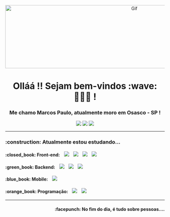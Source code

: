 <p align= "center"><img width="800" height="200" src="https://i.pinimg.com/originals/00/2d/7e/002d7e638fb463fb7a266f5ffc7ac47d.gif" alt="Gif"/></p>

<h1 align='center'> Olláá !! Sejam bem-vindos :wave: 👨🏻‍💻 ! </h1>

<h3 align='center'>Me chamo Marcos Paulo, atualmente moro em Osasco - SP !</h3>

<p align='center'>
  <a href="https://www.linkedin.com/in/maarcospaulo/"><img src="https://img.shields.io/badge/linkedin-%230077B5.svg?&style=for-the-badge&logo=linkedin&logoColor=white" /></a>
  <a href="https://instagram.com/maah_paulo"><img src="https://img.shields.io/badge/instagram-%230A0A0A.svg?&style=for-the-badge&logo=instagram&logoColor=white" /></a>
  <a href="mailto:marcospart01@gmail.com?subject=Olá%20Marcos"><img src="https://img.shields.io/badge/gmail-%23D14836.svg?&style=for-the-badge&logo=gmail&logoColor=white" /></a>
</p>

<hr>

<div class="column-left">
  <p align='center'>
    <h3 id="headers" > :construction: Atualmente estou estudando...</h3>
    <h4> :closed_book: Front-end:&nbsp;&nbsp;&nbsp; 
     <img src="https://img.shields.io/badge/HTML5%20-%23e34f26.svg?&style=for-the-badge&logo=&color=orange&logoColor=white" />&nbsp;&nbsp;&nbsp;
    <img src="https://img.shields.io/badge/CSS3%20-%23e34f26.svg?&style=for-the-badge&logo=&color=skyblue&logoColor=white" />&nbsp;&nbsp;&nbsp;
    <img src="https://img.shields.io/badge/React%20-%2361DAFB.svg?&style=for-the-badge&logo=react&logoColor=white" />&nbsp;&nbsp;&nbsp;    
    <img src="https://img.shields.io/badge/JavaScript%20-%23e34f26.svg?&style=for-the-badge&logo=javascript&color=yellow&logoColor=white" />&nbsp;&nbsp;&nbsp;
    </h4>
  </p>
</div>

<div class="column-right">
  <p align='center'>
    <h4>:green_book: Backend:&nbsp;&nbsp;&nbsp; 
    <img src="https://img.shields.io/badge/MySQL%20-%231572B6.svg?&style=for-the-badge&logo=mysql&logoColor=white" />&nbsp;&nbsp;&nbsp;
    <img src="https://img.shields.io/badge/node.js%20-%23339933.svg?&style=for-the-badge&logo=node.js&logoColor=white" />&nbsp;&nbsp;&nbsp;
    <img src="https://img.shields.io/badge/PHP%20-%23339933.svg?&style=for-the-badge&logo=php&color=darkblue&logoColor=white" />&nbsp;&nbsp;&nbsp;
    </h4>
  </p>
</div>

<div class="column-right">
  <p align='center'>
    <h4>:blue_book: Mobile:&nbsp;&nbsp;&nbsp; 
    <img src="https://img.shields.io/badge/react native%20-%2361DAFB.svg?&style=for-the-badge&logo=react&logoColor=white" />&nbsp;&nbsp;&nbsp;
    </h4>
  </p>
</div>

<div class="column-right">
  <p align='center'>
    <h4>:orange_book: Programação:&nbsp;&nbsp;&nbsp; 
    <img src="https://img.shields.io/badge/Git%20-%2361DAFB.svg?&style=for-the-badge&logo=git&color=gray&Color=white" />&nbsp;&nbsp;&nbsp;
    <img src="https://img.shields.io/badge/GitHub%20-%2361DAFB.svg?&style=for-the-badge&logo=github&color=gray&logoColor=white" />&nbsp;&nbsp;&nbsp;
    </h4>
  </p>
</div>
</div>

<hr>

</div>
<p align="right"><h4 align="right">:facepunch:   No fim do dia, é tudo sobre pessoas....</h4></p>

